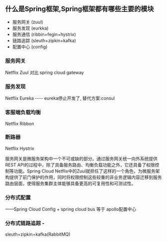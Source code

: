 # 

## 什么是Spring框架,Spring框架都有哪些主要的模块
- 服务网关 (zuul)
- 服务发现 (eurkka)
- 服务通信 (ribbin+fegin+hystrix)
- 链路追踪 (sleuth+zipkin+kafka)
- 配置中心 (config)


### 服务网关
Netflix Zuul   对比 spring cloud gateway


### 服务发现
Netflix Eureka   ---- eureka停止开发了,  替代方案:consul

### 客服端负载均衡
Netflix Ribbon 

### 断路器
Netflix Hystrix 



服务网关是微服务架构中一个不可或缺的部分。通过服务网关统一向外系统提供REST API的过程中，除了具备服务路由、均衡负载功能之外，它还具备了权限控制等功能。Spring Cloud Netflix中的Zuul就担任了这样的一个角色，为微服务架构提供了前门保护的作用，同时将权限控制这些较重的非业务逻辑内容迁移到服务路由层面，使得服务集群主体能够具备更高的可复用性和可测试性。

### 分布式配置
——Spring Cloud Config  + spring cloud bus  等于 apollo配置中心

### 分布式链路追踪 -
sleuth+zipkin+kafka(RabbitMQ)

### 